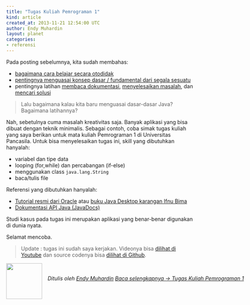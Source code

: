 ```yaml
---
title: "Tugas Kuliah Pemrograman 1"
kind: article
created_at: 2013-11-21 12:54:00 UTC
author: Endy Muhardin
layout: planet
categories:
- referensi
---
```

<p>Pada posting sebelumnya, kita sudah membahas:</p>

<ul>
<li><a href="http://software.endy.muhardin.com/life/otodidak/">bagaimana cara belajar secara otodidak</a></li>
<li><a href="http://software.endy.muhardin.com/life/lan-na-zha/">pentingnya menguasai konsep dasar / fundamental dari segala sesuatu</a></li>
<li>pentingnya latihan <a href="http://software.endy.muhardin.com/life/rtfm/">membaca dokumentasi</a>, <a href="http://software.endy.muhardin.com/life/problem-solving/">menyelesaikan masalah</a>, dan <a href="http://software.endy.muhardin.com/aplikasi/teknik-menggunakan-google/">mencari solusi</a></li>
</ul>


<blockquote><p>Lalu bagaimana kalau kita baru menguasai dasar-dasar Java? Bagaimana latihannya?</p></blockquote>

<p>Nah, sebetulnya cuma masalah kreativitas saja. Banyak aplikasi yang bisa dibuat dengan teknik minimalis. Sebagai contoh, coba simak tugas kuliah yang saya berikan untuk mata kuliah Pemrograman 1 di Universitas Pancasila. Untuk bisa menyelesaikan tugas ini, skill yang dibutuhkan hanyalah:</p>

<ul>
<li>variabel dan tipe data</li>
<li>looping (for,while) dan percabangan (if-else)</li>
<li>menggunakan class <code>java.lang.String</code></li>
<li>baca/tulis file</li>
</ul>


<p>Referensi yang dibutuhkan hanyalah:</p>

<ul>
<li><a href="http://docs.oracle.com/javase/tutorial/index.html">Tutorial resmi dari Oracle</a> atau <a href="http://project-template.googlecode.com/files/Java%20Desktop%20-%20Ifnu%20Bima.pdf">buku Java Desktop karangan Ifnu Bima</a></li>
<li><a href="http://docs.oracle.com/javase/7/docs/api/index.html">Dokumentasi API Java (JavaDocs)</a></li>
</ul>


<p>Studi kasus pada tugas ini merupakan aplikasi yang benar-benar digunakan di dunia nyata.</p>

<p>Selamat mencoba.</p>

<blockquote><p>Update : tugas ini sudah saya kerjakan. Videonya bisa <a href="http://www.youtube.com/playlist?list=PL9oC_cq7OYbx58s-eCBwP-5NxKnG8SHIr">dilihat di Youtube</a> dan source codenya bisa <a href="https://github.com/endymuhardin/pemrograman-2-2013/tree/master/sample-code/aplikasi-payroll">dilihat di Github</a>.</p></blockquote>


<div class="author">
  <img src="http://www.gravatar.com/avatar/31694bbf42349c6b6adfe893bb1e19d8.png" style="width: 96px; height: 96;">
  <span style="position: absolute; padding: 32px 15px;">
    <i>Ditulis oleh <a href="http://about.me/endy.muhardin">Endy Muhardin</a> 
    <a class="more-link" href="http://software.endy.muhardin.com/java/tugas-kuliah-pemrograman-1/">Baca selengkapnya &rarr; Tugas Kuliah Pemrograman 1</a></i>
  </span>
</div>
